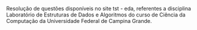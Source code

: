 Resolução de questões disponíveis no site tst - eda, referentes a disciplina Laboratório de Estruturas de Dados e Algoritmos do curso de Ciência da Computação da Universidade Federal de Campina Grande.
